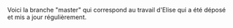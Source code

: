 Voici la branche "master" qui correspond au travail d'Elise qui a été déposé et mis a jour régulièrement.
